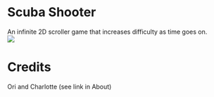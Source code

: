 # Scuba Shooter
An infinite 2D scroller game that increases difficulty as time goes on.  
![](./assets/playthrough.gif)
# Credits
Ori and Charlotte (see link in About)